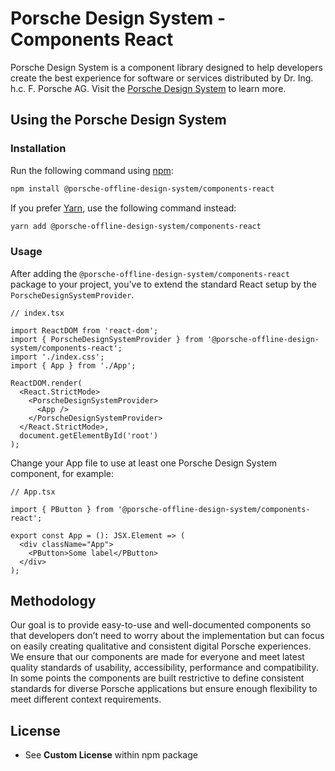 # Porsche Design System - Components React

Porsche Design System is a component library designed to help developers create the best experience for software or
services distributed by Dr. Ing. h.c. F. Porsche AG. Visit the [Porsche Design System](https://designsystem.porsche.com)
to learn more.

## Using the Porsche Design System

### Installation

Run the following command using [npm](https://www.npmjs.com):

```bash
npm install @porsche-offline-design-system/components-react
```

If you prefer [Yarn](https://yarnpkg.com), use the following command instead:

```bash
yarn add @porsche-offline-design-system/components-react
```

### Usage

After adding the `@porsche-offline-design-system/components-react` package to your project, you've to extend the standard React
setup by the `PorscheDesignSystemProvider`.

```tsx
// index.tsx

import ReactDOM from 'react-dom';
import { PorscheDesignSystemProvider } from '@porsche-offline-design-system/components-react';
import './index.css';
import { App } from './App';

ReactDOM.render(
  <React.StrictMode>
    <PorscheDesignSystemProvider>
      <App />
    </PorscheDesignSystemProvider>
  </React.StrictMode>,
  document.getElementById('root')
);
```

Change your App file to use at least one Porsche Design System component, for example:

```tsx
// App.tsx

import { PButton } from '@porsche-offline-design-system/components-react';

export const App = (): JSX.Element => (
  <div className="App">
    <PButton>Some label</PButton>
  </div>
);
```

## Methodology

Our goal is to provide easy-to-use and well-documented components so that developers don’t need to worry about the
implementation but can focus on easily creating qualitative and consistent digital Porsche experiences. We ensure that
our components are made for everyone and meet latest quality standards of usability, accessibility, performance and
compatibility. In some points the components are built restrictive to define consistent standards for diverse Porsche
applications but ensure enough flexibility to meet different context requirements.

## License

- See **Custom License** within npm package
